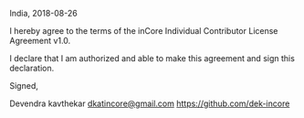 India, 2018-08-26

I hereby agree to the terms of the inCore Individual Contributor License
Agreement v1.0.

I declare that I am authorized and able to make this agreement and sign this
declaration.

Signed,

Devendra kavthekar dkatincore@gmail.com https://github.com/dek-incore

